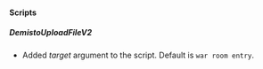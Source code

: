 
#### Scripts
##### DemistoUploadFileV2
- Added *target* argument to the script. Default is `war room entry`.
